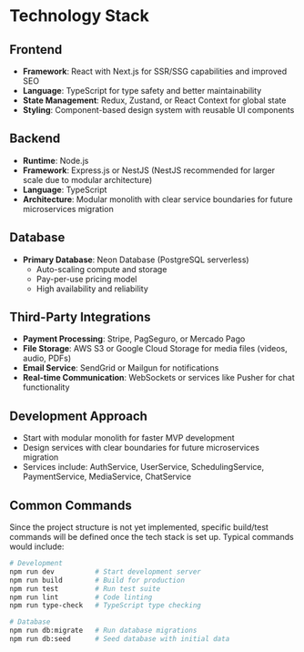 # Technology Stack

## Frontend
- **Framework**: React with Next.js for SSR/SSG capabilities and improved SEO
- **Language**: TypeScript for type safety and better maintainability
- **State Management**: Redux, Zustand, or React Context for global state
- **Styling**: Component-based design system with reusable UI components

## Backend
- **Runtime**: Node.js
- **Framework**: Express.js or NestJS (NestJS recommended for larger scale due to modular architecture)
- **Language**: TypeScript
- **Architecture**: Modular monolith with clear service boundaries for future microservices migration

## Database
- **Primary Database**: Neon Database (PostgreSQL serverless)
  - Auto-scaling compute and storage
  - Pay-per-use pricing model
  - High availability and reliability

## Third-Party Integrations
- **Payment Processing**: Stripe, PagSeguro, or Mercado Pago
- **File Storage**: AWS S3 or Google Cloud Storage for media files (videos, audio, PDFs)
- **Email Service**: SendGrid or Mailgun for notifications
- **Real-time Communication**: WebSockets or services like Pusher for chat functionality

## Development Approach
- Start with modular monolith for faster MVP development
- Design services with clear boundaries for future microservices migration
- Services include: AuthService, UserService, SchedulingService, PaymentService, MediaService, ChatService

## Common Commands
Since the project structure is not yet implemented, specific build/test commands will be defined once the tech stack is set up. Typical commands would include:

```bash
# Development
npm run dev          # Start development server
npm run build        # Build for production
npm run test         # Run test suite
npm run lint         # Code linting
npm run type-check   # TypeScript type checking

# Database
npm run db:migrate   # Run database migrations
npm run db:seed      # Seed database with initial data
```